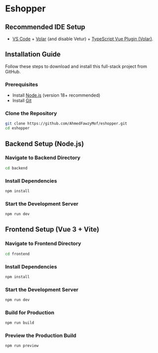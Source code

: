 # Eshopper

## Recommended IDE Setup

- [VS Code](https://code.visualstudio.com/) + [Volar](https://marketplace.visualstudio.com/items?itemName=Vue.volar) (and disable Vetur) + [TypeScript Vue Plugin (Volar)](https://marketplace.visualstudio.com/items?itemName=Vue.vscode-typescript-vue-plugin).

## Installation Guide

Follow these steps to download and install this full-stack project from GitHub.

### Prerequisites
- Install [Node.js](https://nodejs.org/) (version 18+ recommended)
- Install [Git](https://git-scm.com/)

### Clone the Repository
```sh
git clone https://github.com/AhmedFawzyMof/eshopper.git
cd eshopper
```

## Backend Setup (Node.js)

### Navigate to Backend Directory
```sh
cd backend
```

### Install Dependencies
```sh
npm install
```

### Start the Development Server
```sh
npm run dev
```

## Frontend Setup (Vue 3 + Vite)

### Navigate to Frontend Directory
```sh
cd frontend
```

### Install Dependencies
```sh
npm install
```

### Start the Development Server
```sh
npm run dev
```

### Build for Production
```sh
npm run build
```

### Preview the Production Build
```sh
npm run preview
```
